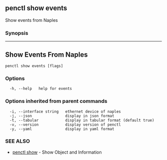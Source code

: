 ## penctl show events

Show events from Naples

### Synopsis



-------------------------
 Show Events From Naples 
-------------------------


```
penctl show events [flags]
```

### Options

```
  -h, --help   help for events
```

### Options inherited from parent commands

```
  -i, --interface string   ethernet device of naples
  -j, --json               display in json format
  -t, --tabular            display in tabular format (default true)
  -v, --version            display version of penctl
  -y, --yaml               display in yaml format
```

### SEE ALSO
* [penctl show](penctl_show.md)	 - Show Object and Information

